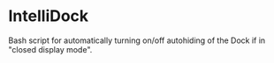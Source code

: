 # IntelliDock
Bash script for automatically turning on/off autohiding of the Dock if in "closed display mode".
